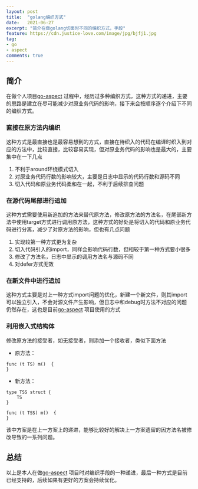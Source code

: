 ```yaml
---
layout: post
title:  "golang编织方式"
date:   2021-06-27
excerpt: "简介在做golang切面时不同的编织方式，手段"
feature: https://cdn.justice-love.com/image/jpg/bjfj1.jpg
tag:
- go
- aspect
comments: true
---
```


## 简介

在做个人项目[go-aspect](https://github.com/Justice-love/go-aspect) 过程中，经历过多种编织方式，这种方式的递进，主要的思路是建立在尽可能减少对原业务代码的影响，接下来会按顺序逐个介绍下不同的编织方式。

### 直接在原方法内编织

这种方式是最直接也是最容易想到的方式，直接在待织入的代码在编译时织入到对应的方法中，比较直接，比较容易实现，但对原业务代码的影响也是最大的，主要集中在一下几点
1. 不利于around环绕模式切入
2. 对原业务代码行数的影响较大，主要是日志中显示的代码行数和源码不同
3. 切入代码和原业务代码柔和在一起，不利于后续排查问题

### 在源代码尾部进行追加

这种方式需要使用新追加的方法来替代原方法，修改原方法的方法名，在尾部新方法中使用target方式进行调用原方法，这种方式的好处是将切入的代码和原业务代码进行分离，减少了对原方法的影响，但也有几点问题
1. 实现较第一种方式更为复杂
2. 切入代码引入的import，同样会影响代码行数，但相较于第一种方式要小很多
3. 修改了方法名，日志中显示的调用方法名与源码不同
4. 对defer方式无效

### 在新文件中进行追加

这种方式主要是对上一种方式import问题的优化，新建一个新文件，则其import可以独立引入，不会对源文件产生影响，但日志中和debug时方法不对应的问题仍然存在，这也是目前[go-aspect](https://github.com/Justice-love/go-aspect) 项目使用的方式

### 利用嵌入式结构体

修改原方法的接受者，如无接受者，则添加一个接收者，类似下面方法
* 原方法：
 
```
func (t TS) m()  {
}

```
* 新方法：
 
```
type TSS struct {
	TS
}

func (t TSS) m()  {
}

```
该中方案是在上一方案上的递进，能够比较好的解决上一方案遗留的因方法名被修改导致的一系列问题。

## 总结

以上是本人在做[go-aspect](https://github.com/Justice-love/go-aspect) 项目时对编织手段的一种递进，最后一种方式是目前已经支持的，后续如果有更好的方案会持续优化。